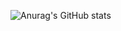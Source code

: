 ![Anurag's GitHub stats](https://github-readme-stats.vercel.app/api?username=CrankyGus&hide=contribs,prs)
